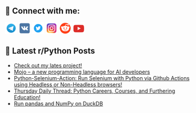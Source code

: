 ## 🔎 Connect with me:
[<img src="https://github.com/bullbesh/bullbesh/blob/main/images/Telegram.png" width="32" height="32" />](https://t.me/bullbesh)
[<img src="https://github.com/bullbesh/bullbesh/blob/main/images/VK.png" width="32" height="32" />](https://vk.com/bullbesh)
[<img src="https://github.com/bullbesh/bullbesh/blob/main/images/Twitter.png" width="32" height="32" />](https://twitter.com/bullbesh1)
[<img src="https://github.com/bullbesh/bullbesh/blob/main/images/Instagram.png" width="32" height="32" />](https://www.instagram.com/bullbesh)
[<img src="https://github.com/bullbesh/bullbesh/blob/main/images/Reddit.png" width="32" height="32" />](https://www.reddit.com/user/bullbesh)
[<img src="https://github.com/bullbesh/bullbesh/blob/main/images/YouTube.png" width="32" height="32" />](https://www.youtube.com/channel/UCtfjRs6uzgq5mfm8S06WTcg)

## 📕 Latest r/Python Posts
<!-- BLOG-POST-LIST:START -->
- [Check out my lates project!](https://www.reddit.com/r/Python/comments/1379cs8/check_out_my_lates_project/)
- [Mojo – a new programming language for AI developers](https://www.reddit.com/r/Python/comments/13795fo/mojo_a_new_programming_language_for_ai_developers/)
- [Python-Selenium-Action: Run Selenium with Python via Github Actions using Headless or Non-Headless browsers!](https://www.reddit.com/r/Python/comments/1376pqe/pythonseleniumaction_run_selenium_with_python_via/)
- [Thursday Daily Thread: Python Careers, Courses, and Furthering Education!](https://www.reddit.com/r/Python/comments/1373x63/thursday_daily_thread_python_careers_courses_and/)
- [Run pandas and NumPy on DuckDB](https://www.reddit.com/r/Python/comments/1373fk1/run_pandas_and_numpy_on_duckdb/)
<!-- BLOG-POST-LIST:END -->
